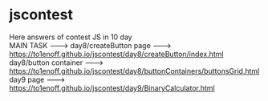 # jscontest
 Here answers of contest JS in 10 day                                                   
  MAIN TASK ---> day8/createButton page ---> https://to1enoff.github.io/jscontest/day8/createButton/index.html                                                
  day8/button container ---> https://to1enoff.github.io/jscontest/day8/buttonContainers/buttonsGrid.html                         
 day9 page ---> https://to1enoff.github.io/jscontest/day9/BinaryCalculator.html
 
